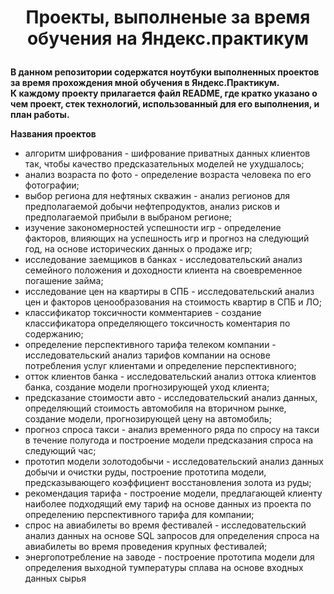 # <p style="text-align: center;"> Проекты, выполненые за время обучения на Яндекс.практикум

**В данном репозитории содержатся ноутбуки выполненных проектов за время прохождения мной обучения в Яндекс.Практикум.   
К каждому проекту прилагается файл README, где кратко указано о чем проект, стек технологий, использованный для его выполнения, и план работы.**  

**Названия проектов**
- алгоритм шифрования - шифрование приватных данных клиентов так, чтобы качество предсказательных моделей не ухудшалось;
- анализ возраста по фото - определение возраста человека по его фотографии;
- выбор региона для нефтяных скважин - анализ регионов для предполагаемой добычи нефтепродуктов, анализ рисков и предполагаемой прибыли в выбраном регионе;
- изучение закономерностей успешности игр - определение факторов, влияющих на успешность игр и прогноз на следующий год, на основе исторических данных о продаже игр;
- исследование заемщиков в банках - исследовательский анализ семейного положения и доходности клиента на своевременное погашение займа;
- исследование цен на квартиры в СПБ - исследовательский анализ цен и факторов ценообразования на стоимость квартир в СПБ и ЛО;
- классификатор токсичности комментариев - создание классификатора определяющего токсичность коментария по содержанию;
- определение перспективного тарифа телеком компании - исследовательский анализ тарифов компании на основе потребления услуг клиентами и определение перспективного;
- отток клиентов банка - исследовательский анализ оттока клиентов банка, создание модели прогнозирующей уход клиента;
- предсказание стоимости авто - исследовательский анализ данных, определяющий стоимость автомобиля на вторичном рынке, создание модели, прогнозирующей цену на автомобиль;
- прогноз спроса такси - анализ временного ряда по спросу на такси в течение полугода и построение модели предсказания спроса на следующий час;
- прототип модели золотодобычи - исследовательский анализ данных добычи и очистки руды, построение прототипа модели, предсказывающего коэффициент восстановления золота из руды;
- рекомендация тарифа - построение модели, предлагающей клиенту наиболее подходящий ему тариф на основе данных из проекта по определению перспективного тарифа для компании;
- спрос на авиабилеты во время фестивалей - исследовательский анализ данных на основе SQL запросов для определения спроса на авиабилеты во время проведения крупных фестивалей;
- энергопотребление на заводе - построение прототипа модели для определения выходной тумпературы сплава на основе входных данных сырья </p>


```python

```
